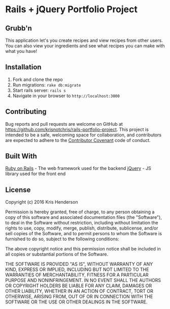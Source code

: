 # Rails + jQuery Portfolio Project
## Grubb'n

This application let's you create recipes and view recipes from other users. You can also view your ingredients and see what recipes you can make with what you have!

## Installation

1. Fork and clone the repo
2. Run migrations: `rake db:migrate`
3. Start rails server: `rails s`
4. Navigate in your browser to `http://localhost:3000`

## Contributing
Bug reports and pull requests are welcome on GitHub at https://github.com/krisnotchris/rails-portfolio-project. This project is intended to be a safe, welcoming space for collaboration, and contributors are expected to adhere to the [Contributor Covenant](http://contributor-covenant.org/) code of conduct.

## Built With

 [Ruby on Rails](http://rubyonrails.org/) - The web framework used for the backend
 [jQuery](https://jquery.com/) - JS library used for the front end

## License

Copyright (c) 2016 Kris Henderson

Permission is hereby granted, free of charge, to any person obtaining
a copy of this software and associated documentation files (the
"Software"), to deal in the Software without restriction, including
without limitation the rights to use, copy, modify, merge, publish,
distribute, sublicense, and/or sell copies of the Software, and to
permit persons to whom the Software is furnished to do so, subject to
the following conditions:

The above copyright notice and this permission notice shall be
included in all copies or substantial portions of the Software.

THE SOFTWARE IS PROVIDED "AS IS", WITHOUT WARRANTY OF ANY KIND,
EXPRESS OR IMPLIED, INCLUDING BUT NOT LIMITED TO THE WARRANTIES OF
MERCHANTABILITY, FITNESS FOR A PARTICULAR PURPOSE AND
NONINFRINGEMENT. IN NO EVENT SHALL THE AUTHORS OR COPYRIGHT HOLDERS BE
LIABLE FOR ANY CLAIM, DAMAGES OR OTHER LIABILITY, WHETHER IN AN ACTION
OF CONTRACT, TORT OR OTHERWISE, ARISING FROM, OUT OF OR IN CONNECTION
WITH THE SOFTWARE OR THE USE OR OTHER DEALINGS IN THE SOFTWARE.
